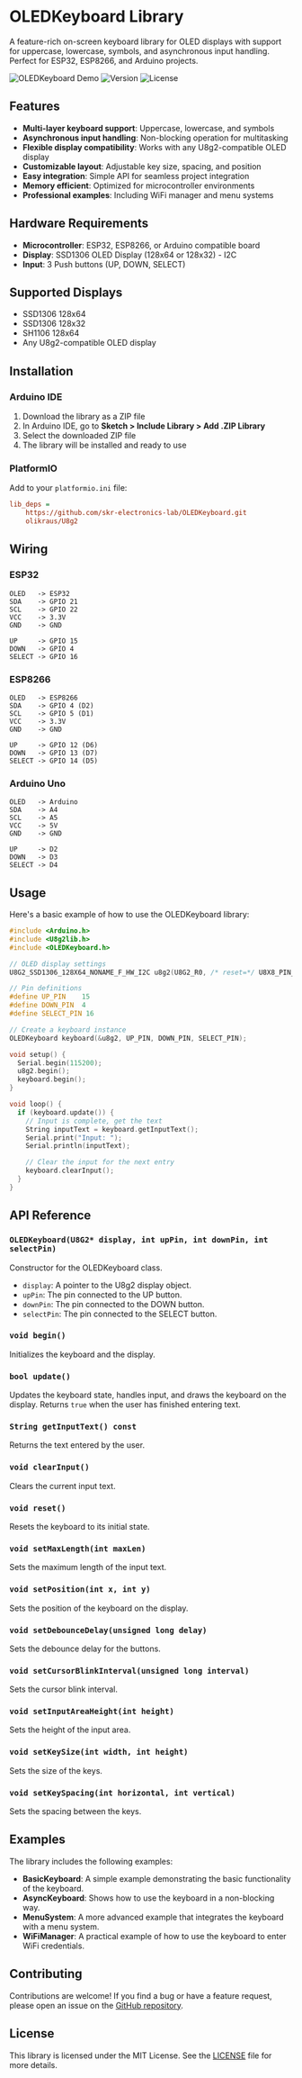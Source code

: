 # OLEDKeyboard Library

A feature-rich on-screen keyboard library for OLED displays with support for uppercase, lowercase, symbols, and asynchronous input handling. Perfect for ESP32, ESP8266, and Arduino projects.

![OLEDKeyboard Demo](https://img.shields.io/badge/Arduino-Library-blue) ![Version](https://img.shields.io/badge/version-1.0.0-green) ![License](https://img.shields.io/badge/license-MIT-yellow)

## Features

- **Multi-layer keyboard support**: Uppercase, lowercase, and symbols
- **Asynchronous input handling**: Non-blocking operation for multitasking
- **Flexible display compatibility**: Works with any U8g2-compatible OLED display
- **Customizable layout**: Adjustable key size, spacing, and position
- **Easy integration**: Simple API for seamless project integration
- **Memory efficient**: Optimized for microcontroller environments
- **Professional examples**: Including WiFi manager and menu systems

## Hardware Requirements

- **Microcontroller**: ESP32, ESP8266, or Arduino compatible board
- **Display**: SSD1306 OLED Display (128x64 or 128x32) - I2C
- **Input**: 3 Push buttons (UP, DOWN, SELECT)

## Supported Displays

- SSD1306 128x64
- SSD1306 128x32  
- SH1106 128x64
- Any U8g2-compatible OLED display

## Installation

### Arduino IDE

1. Download the library as a ZIP file
2. In Arduino IDE, go to **Sketch > Include Library > Add .ZIP Library**
3. Select the downloaded ZIP file
4. The library will be installed and ready to use

### PlatformIO

Add to your `platformio.ini` file:

```ini
lib_deps = 
    https://github.com/skr-electronics-lab/OLEDKeyboard.git
    olikraus/U8g2
```

## Wiring

### ESP32
```
OLED   -> ESP32
SDA    -> GPIO 21
SCL    -> GPIO 22
VCC    -> 3.3V
GND    -> GND

UP     -> GPIO 15
DOWN   -> GPIO 4
SELECT -> GPIO 16
```

### ESP8266
```
OLED   -> ESP8266
SDA    -> GPIO 4 (D2)
SCL    -> GPIO 5 (D1)
VCC    -> 3.3V
GND    -> GND

UP     -> GPIO 12 (D6)
DOWN   -> GPIO 13 (D7)
SELECT -> GPIO 14 (D5)
```

### Arduino Uno
```
OLED   -> Arduino
SDA    -> A4
SCL    -> A5
VCC    -> 5V
GND    -> GND

UP     -> D2
DOWN   -> D3
SELECT -> D4
```

## Usage

Here's a basic example of how to use the OLEDKeyboard library:

```cpp
#include <Arduino.h>
#include <U8g2lib.h>
#include <OLEDKeyboard.h>

// OLED display settings
U8G2_SSD1306_128X64_NONAME_F_HW_I2C u8g2(U8G2_R0, /* reset=*/ U8X8_PIN_NONE);

// Pin definitions
#define UP_PIN    15
#define DOWN_PIN  4
#define SELECT_PIN 16

// Create a keyboard instance
OLEDKeyboard keyboard(&u8g2, UP_PIN, DOWN_PIN, SELECT_PIN);

void setup() {
  Serial.begin(115200);
  u8g2.begin();
  keyboard.begin();
}

void loop() {
  if (keyboard.update()) {
    // Input is complete, get the text
    String inputText = keyboard.getInputText();
    Serial.print("Input: ");
    Serial.println(inputText);

    // Clear the input for the next entry
    keyboard.clearInput();
  }
}
```

## API Reference

### `OLEDKeyboard(U8G2* display, int upPin, int downPin, int selectPin)`
Constructor for the OLEDKeyboard class.

- `display`: A pointer to the U8g2 display object.
- `upPin`: The pin connected to the UP button.
- `downPin`: The pin connected to the DOWN button.
- `selectPin`: The pin connected to the SELECT button.

### `void begin()`
Initializes the keyboard and the display.

### `bool update()`
Updates the keyboard state, handles input, and draws the keyboard on the display. Returns `true` when the user has finished entering text.

### `String getInputText() const`
Returns the text entered by the user.

### `void clearInput()`
Clears the current input text.

### `void reset()`
Resets the keyboard to its initial state.

### `void setMaxLength(int maxLen)`
Sets the maximum length of the input text.

### `void setPosition(int x, int y)`
Sets the position of the keyboard on the display.

### `void setDebounceDelay(unsigned long delay)`
Sets the debounce delay for the buttons.

### `void setCursorBlinkInterval(unsigned long interval)`
Sets the cursor blink interval.

### `void setInputAreaHeight(int height)`
Sets the height of the input area.

### `void setKeySize(int width, int height)`
Sets the size of the keys.

### `void setKeySpacing(int horizontal, int vertical)`
Sets the spacing between the keys.

## Examples

The library includes the following examples:

- **BasicKeyboard**: A simple example demonstrating the basic functionality of the keyboard.
- **AsyncKeyboard**: Shows how to use the keyboard in a non-blocking way.
- **MenuSystem**: A more advanced example that integrates the keyboard with a menu system.
- **WiFiManager**: A practical example of how to use the keyboard to enter WiFi credentials.

## Contributing

Contributions are welcome! If you find a bug or have a feature request, please open an issue on the [GitHub repository](https://github.com/skr-electronics-lab/OLEDKeyboard).

## License

This library is licensed under the MIT License. See the [LICENSE](LICENSE) file for more details.
